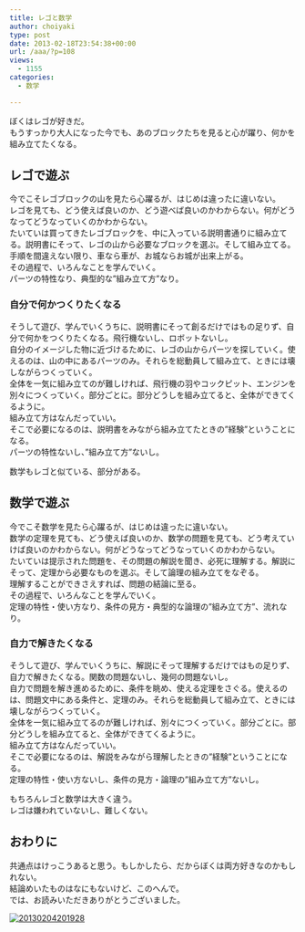 ```yaml
---
title: レゴと数学
author: choiyaki
type: post
date: 2013-02-18T23:54:38+00:00
url: /aaa/?p=108
views:
  - 1155
categories:
  - 数学

---
```

ぼくはレゴが好きだ。  
もうすっかり大人になった今でも、あのブロックたちを見ると心が躍り、何かを組み立てたくなる。

## レゴで遊ぶ

今でこそレゴブロックの山を見たら心躍るが、はじめは違ったに違いない。  
レゴを見ても、どう使えば良いのか、どう遊べば良いのかわからない。何がどうなってどうなっていくのかわからない。  
たいていは買ってきたレゴブロックを、中に入っている説明書通りに組み立てる。説明書にそって、レゴの山から必要なブロックを選ぶ。そして組み立てる。  
手順を間違えない限り、車なら車が、お城ならお城が出来上がる。  
その過程で、いろんなことを学んでいく。  
パーツの特性なり、典型的な”組み立て方”なり。

### 自分で何かつくりたくなる

そうして遊び、学んでいくうちに、説明書にそって創るだけではもの足りず、自分で何かをつくりたくなる。飛行機ないし、ロボットないし。  
自分のイメージした物に近づけるために、レゴの山からパーツを探していく。使えるのは、山の中にあるパーツのみ。それらを総動員して組み立て、ときには壊しながらつくっていく。  
全体を一気に組み立てのが難しければ、飛行機の羽やコックピット、エンジンを別々につくっていく。部分ごとに。部分どうしを組み立てると、全体ができてくるように。  
組み立て方はなんだっていい。  
そこで必要になるのは、説明書をみながら組み立てたときの”経験”ということになる。  
パーツの特性ないし、”組み立て方”ないし。

数学もレゴと似ている、部分がある。

## 数学で遊ぶ

今でこそ数学を見たら心躍るが、はじめは違ったに違いない。  
数学の定理を見ても、どう使えば良いのか、数学の問題を見ても、どう考えていけば良いのかわからない。何がどうなってどうなっていくのかわからない。  
たいていは提示された問題を、その問題の解説を聞き、必死に理解する。解説にそって、定理から必要なものを選ぶ。そして論理の組み立てをなぞる。  
理解することができさえすれば、問題の結論に至る。  
その過程で、いろんなことを学んでいく。  
定理の特性・使い方なり、条件の見方・典型的な論理の”組み立て方”、流れなり。

### 自力で解きたくなる

そうして遊び、学んでいくうちに、解説にそって理解するだけではもの足りず、自力で解きたくなる。関数の問題ないし、幾何の問題ないし。  
自力で問題を解き進めるために、条件を眺め、使える定理をさぐる。使えるのは、問題文中にある条件と、定理のみ。それらを総動員して組み立て、ときには壊しながらつくっていく。  
全体を一気に組み立てるのが難しければ、別々につくっていく。部分ごとに。部分どうしを組み立てると、全体ができてくるように。  
組み立て方はなんだっていい。  
そこで必要になるのは、解説をみながら理解したときの”経験”ということになる。  
定理の特性・使い方ないし、条件の見方・論理の”組み立て方”ないし。

もちろんレゴと数学は大きく違う。  
レゴは嫌われていないし、難しくない。

## おわりに

共通点はけっこうあると思う。もしかしたら、だからぼくは両方好きなのかもしれない。  
結論めいたものはなにもないけど、このへんで。  
では、お読みいただきありがとうございました。

<a href="http://www.flickr.com/photos/57988299%40N08/8444576578/" title="20130204201928 by choiyaki, on Flickr" target="_blank"><img class="flickr_photo" src="https://i0.wp.com/farm9.staticflickr.com/8517/8444576578_6cf9fc43bb.jpg?w=660" alt="20130204201928" data-recalc-dims="1" /></a>